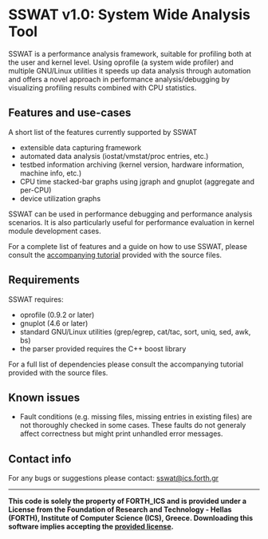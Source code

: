 # SSWAT v1.0: System Wide Analysis Tool

SSWAT is a performance analysis framework, suitable for profiling both
at the user and kernel level. Using oprofile (a system wide profiler)
and multiple GNU/Linux utilities it speeds up data analysis through automation
and offers a novel approach in performance analysis/debugging by visualizing
profiling results combined with CPU statistics.

## Features and use-cases

A short list of the features currently supported by SSWAT
- extensible data capturing framework
- automated data analysis (iostat/vmstat/proc entries, etc.)
- testbed information archiving (kernel version, hardware information, machine info, etc.)
- CPU time stacked-bar graphs using jgraph and gnuplot (aggregate and per-CPU)
- device utilization graphs

SSWAT can be used in performance debugging and performance analysis scenarios.
It is also particularly useful for performance evaluation in kernel module
development cases.

For a complete list of features and a guide on how to use SSWAT, please consult
the [accompanying tutorial](SSWAT_tutorial.pdf) provided with the source files.

## Requirements

SSWAT requires:
- oprofile (0.9.2 or later)
- gnuplot (4.6 or later)
- standard GNU/Linux utilities (grep/egrep, cat/tac, sort, uniq, sed, awk, bs)
- the parser provided requires the C++ boost library

For a full list of dependencies please consult the accompanying tutorial
provided with the source files.

## Known issues

- Fault conditions (e.g. missing files, missing entries in existing files) are
not thoroughly checked in some cases. These faults do not generaly affect
correctness but might print unhandled error messages.

## Contact info

For any bugs or suggestions please contact: sswat@ics.forth.gr

---

**This code is solely the property of FORTH_ICS and is provided under a License from the Foundation of Research and Technology - Hellas (FORTH), Institute of Computer Science (ICS), Greece. Downloading this software implies accepting the [provided license](sswat_license.pdf).**
